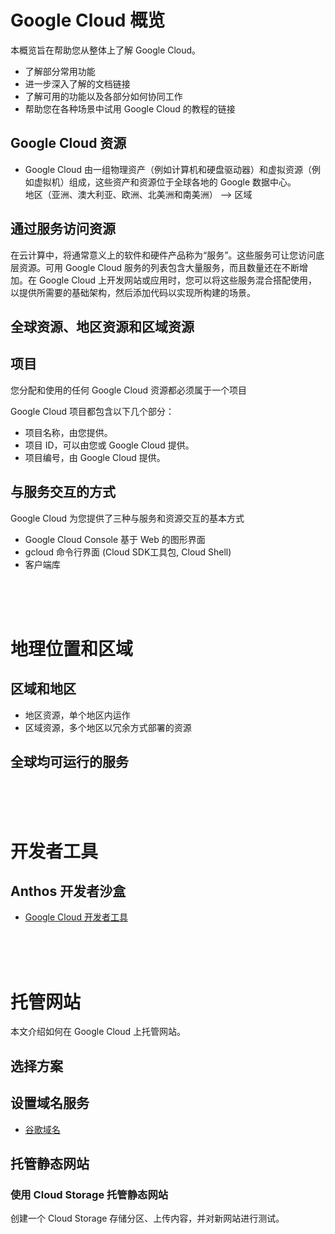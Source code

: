 # Google Cloud 概览
本概览旨在帮助您从整体上了解 Google Cloud。
* 了解部分常用功能
* 进一步深入了解的文档链接
* 了解可用的功能以及各部分如何协同工作
* 帮助您在各种场景中试用 Google Cloud 的教程的链接

## Google Cloud 资源
* Google Cloud 由一组物理资产（例如计算机和硬盘驱动器）和虚拟资源（例如虚拟机）组成，这些资产和资源位于全球各地的 Google 数据中心。  
地区（亚洲、澳大利亚、欧洲、北美洲和南美洲） --> 区域

## 通过服务访问资源
在云计算中，将通常意义上的软件和硬件产品称为“服务”。这些服务可让您访问底层资源。可用 Google Cloud 服务的列表包含大量服务，而且数量还在不断增加。在 Google Cloud 上开发网站或应用时，您可以将这些服务混合搭配使用，以提供所需要的基础架构，然后添加代码以实现所构建的场景。

## 全球资源、地区资源和区域资源

## 项目
您分配和使用的任何 Google Cloud 资源都必须属于一个项目  

Google Cloud 项目都包含以下几个部分：
* 项目名称，由您提供。
* 项目 ID，可以由您或 Google Cloud 提供。
* 项目编号，由 Google Cloud 提供。

## 与服务交互的方式
Google Cloud 为您提供了三种与服务和资源交互的基本方式
* Google Cloud Console 基于 Web 的图形界面
* gcloud 命令行界面 (Cloud SDK工具包, Cloud Shell)
* 客户端库

<br/><br/><br/>

# 地理位置和区域
## 区域和地区
* 地区资源，单个地区内运作
* 区域资源，多个地区以冗余方式部署的资源

## 全球均可运行的服务

<br/><br/><br/>

# 开发者工具
## Anthos 开发者沙盒
* [Google Cloud 开发者工具](https://cloud.google.com/products/tools)

<br/><br/><br/>

# 托管网站
本文介绍如何在 Google Cloud 上托管网站。

## 选择方案

## 设置域名服务
* [谷歌域名](https://domains.google/)

## 托管静态网站
### 使用 Cloud Storage 托管静态网站
创建一个 Cloud Storage 存储分区、上传内容，并对新网站进行测试。

